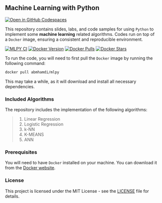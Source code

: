 ## Machine Learning with Python

[![Open in GitHub Codespaces](https://github.com/codespaces/badge.svg)](https://github.com/codespaces/new?hide_repo_select=true&ref=main&skip_quickstart=true&machine=standardLinux32gb&repo=537615866&devcontainer_path=.devcontainer%2Fdevcontainer.json&geo=EuropeWest)

This repository contains slides, labs, and code samples for using `Python` to implement some **machine learning** related algorithms. Codes run on top of a `Docker` image, ensuring a consistent and reproducible environment.

[![MLPY CI](https://github.com/a-mhamdi/mlpy/actions/workflows/docker-image.yml/badge.svg)](https://github.com/a-mhamdi/mlpy/actions/workflows/docker-image.yml)
[![Docker Version](https://img.shields.io/docker/v/abmhamdi/mlpy?sort=semver)](https://hub.docker.com/r/abmhamdi/mlpy)
[![Docker Pulls](https://img.shields.io/docker/pulls/abmhamdi/mlpy)](https://hub.docker.com/r/abmhamdi/mlpy)
[![Docker Stars](https://img.shields.io/docker/stars/abmhamdi/mlpy)](https://hub.docker.com/r/abmhamdi/mlpy)

To run the code, you will need to first pull the `Docker` image by running the following command:

```zsh
docker pull abmhamdi/mlpy
```

This may take a while, as it will download and install all necessary dependencies.

### Included Algorithms
The repository includes the implementation of the following algorithms:
>1. Linear Regression
>1. Logistic Regression
>1. k-NN
>1. K-MEANS
>1. ANN

### Prerequisites
You will need to have `Docker` installed on your machine. You can download it from the [Docker website](https://hub.docker.com).

### License
This project is licensed under the MIT License - see the [LICENSE](./LICENSE) file for details.
